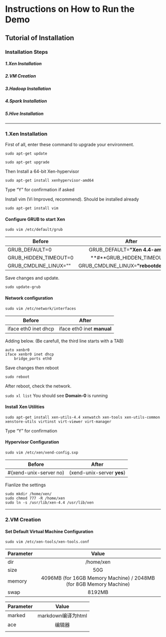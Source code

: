 # Instructions on How to Run the Demo
## Tutorial of Installation

### Installation Steps
##### 1.Xen Installation
##### 2.VM Creation
##### 3.Hadoop Installation
##### 4.Spark Installation
##### 5.Hive Installation
---
### 1.Xen Installation


First of all, enter these command to upgrade your environment.

```
sudo apt-get update

sudo apt-get upgrade
```

Then Install a 64-bit Xen-hypervisor

`sudo apt-get install xenhypervisor-amd64`

Type “Y” for confirmation if asked

 Install vim (Vi Improved, recommend). Should be installed already
 
`sudo apt-get install vim`

#### Configure GRUB to start Xen

`sudo vim /etc/default/grub`

|Before  |         After         |
|-------|:------------------------------:|
|GRUB_DEFAULT=0 | GRUB_DEFAULT=**"Xen 4.4-amd64"**    |
| GRUB_HIDDEN_TIMEOUT=0   |  **#**GRUB_HIDDEN_TIMEOUT=0      |
|GRUB_CMDLINE_LINUX=""|GRUB_CMDLINE_LINUX=**"rebootdelay=100"**|

Save changes and update.

`sudo update-grub`

#### Network configuration

`sudo vim /etc/network/interfaces`

|Before  |         After         |
|-------|:------------------------------:|
|iface eth0 inet dhcp|iface eth0 inet **manual**   |
Adding below. (Be carefull, the third line starts with a TAB)
```
auto xenbr0
iface xenbr0 inet dhcp
    bridge_ports eth0
```
Save changes then reboot

`sudo reboot`

After reboot, check the network.

`sudo xl list`
You should see **Domain-0** is running

#### Install Xen Utilities

`sudo apt-get install xen-utils-4.4 xenwatch xen-tools xen-utils-common
xenstore-utils virtinst virt-viewer virt-manager`

Type “Y” for confirmation

#### Hypervisor Configuration
`sudo vim /etc/xen/xend-config.sxp`

|Before  |         After         |
|-------|:------------------------------:|
|#(xend-unix-server no)|(xend-unix-server **yes**)|
Fianlize the settings
```
sudo mkdir /home/xen/
sudo chmod 777 -R /home/xen 
sudo ln -s /usr/lib/xen-4.4 /usr/lib/xen
```
---
### 2.VM Creation

#### Set Default Virtual Machine Configuration
`sudo vim /etc/xen-tools/xen-tools.conf`

|Parameter  |         Value         |
|-------|:------------------------------:|
|dir | /home/xen    |
| size   |        50G         |
|memory| 4096MB (for 16GB Memory Machine) / 2048MB (for 8GB Memory Machine) |
|swap|8192MB|




|Parameter  |         Value         |
|-------|:------------------------------:|
|marked | markdown编译为html    |
| ace   |        编辑器         |
|||

